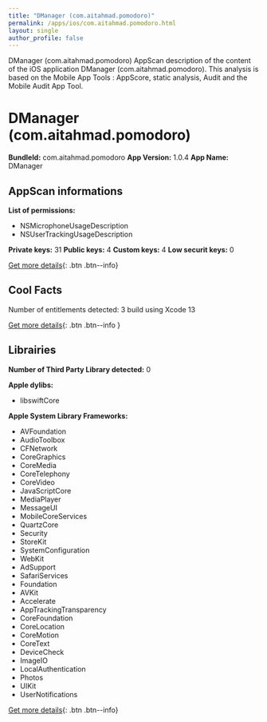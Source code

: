 ```yaml
---
title: "DManager (com.aitahmad.pomodoro)"
permalink: /apps/ios/com.aitahmad.pomodoro.html
layout: single
author_profile: false
---
```

DManager (com.aitahmad.pomodoro) AppScan description of the content of the iOS application DManager (com.aitahmad.pomodoro). This analysis is based on the Mobile App Tools : AppScore, static analysis, Audit and the Mobile Audit App Tool.

# DManager (com.aitahmad.pomodoro)

**BundleId:** com.aitahmad.pomodoro
**App Version:** 1.0.4
**App Name:** DManager


## AppScan informations 

**List of permissions:** 
- NSMicrophoneUsageDescription
- NSUserTrackingUsageDescription
  
  
**Private keys:** 31
**Public keys:** 4
**Custom keys:** 4
**Low securit keys:** 0
  
[Get more details](/pricing.html){: .btn .btn--info}

## Cool Facts

Number of entitlements detected: 3
build using Xcode 13
  
[Get more details](/pricing.html){: .btn .btn--info }

## Librairies 
**Number of Third Party Library detected:** 0


**Apple dylibs:**
- libswiftCore


**Apple System Library Frameworks:**
- AVFoundation
- AudioToolbox
- CFNetwork
- CoreGraphics
- CoreMedia
- CoreTelephony
- CoreVideo
- JavaScriptCore
- MediaPlayer
- MessageUI
- MobileCoreServices
- QuartzCore
- Security
- StoreKit
- SystemConfiguration
- WebKit
- AdSupport
- SafariServices
- Foundation
- AVKit
- Accelerate
- AppTrackingTransparency
- CoreFoundation
- CoreLocation
- CoreMotion
- CoreText
- DeviceCheck
- ImageIO
- LocalAuthentication
- Photos
- UIKit
- UserNotifications


  
[Get more details](/pricing.html){: .btn .btn--info}

